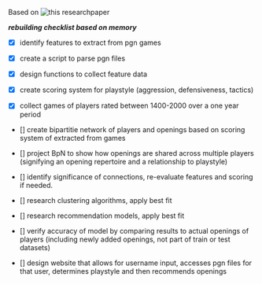 Based on ![this researchpaper](https://www.nature.com/articles/s41598-023-31658-w)

***rebuilding checklist based on memory***


- [x] identify features to extract from pgn games
- [x] create a script to parse pgn files
- [x] design functions to collect feature data
- [x] create scoring system for playstyle (aggression, defensiveness, tactics)
  
- [x] collect games of players rated between 1400-2000 over a one year period
- [] create bipartitie network of players and openings based on scoring system of extracted from games
- [] project BpN to show how openings are shared across multiple players (signifying an opening repertoire and a relationship to playstyle)
- [] identify significance of connections, re-evaluate features and scoring if needed.
- [] research clustering algorithms, apply best fit
- [] research recommendation models, apply best fit
- [] verify accuracy of model by comparing results to actual openings of players (including newly added openings, not part of train or test datasets)


- [] design website that allows for username input, accesses pgn files for that user, determines playstyle and then recommends openings

